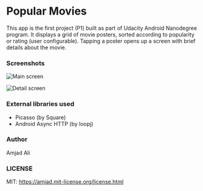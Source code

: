 # Popular Movies
This app is the first project (P1) built as part of Udacity Android Nanodegree program. It displays a grid of movie posters, sorted according to popularity or rating (user configurable). Tapping a poster opens up a screen with brief details about the movie.

### Screenshots

![Main screen](http://i.imgur.com/opGT57K.png)

![Detail screen](http://i.imgur.com/iMyTohH.png)

### External libraries used
- Picasso (by Square)
- Android Async HTTP (by loopj)

### Author
Amjad Ali

### LICENSE
MIT: https://amjad.mit-license.org/license.html
